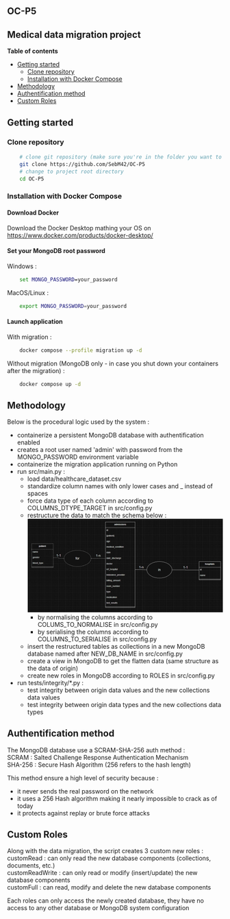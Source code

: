 ## OC-P5

## Medical data migration project

**Table of contents**

- [Getting started](#getting-started)
	- [Clone repository](#clone-repository)
	- [Installation with Docker Compose](#installation-with-docker-compose)
- [Methodology](#methodology)
- [Authentification method](#authentification-method)
- [Custom Roles](#custom-roles)

## Getting started

### Clone repository
```bash
    # clone git repository (make sure you're in the folder you want to put the aplication in)
    git clone https://github.com/SebM42/OC-P5
    # change to project root directory
    cd OC-P5
```
### Installation with Docker Compose

#### Download Docker
Download the Docker Desktop mathing your OS on https://www.docker.com/products/docker-desktop/

#### Set your MongoDB root password
Windows :
```cmd
    set MONGO_PASSWORD=your_password
```

MacOS/Linux :
```bash
    export MONGO_PASSWORD=your_password
```

#### Launch application
With migration :
```bash
    docker compose --profile migration up -d
```

Without migration (MongoDB only - in case you shut down your containers after the migration) : 
```bash
    docker compose up -d
```

## Methodology
Below is the procedural logic used by the system :
- containerize a persistent MongoDB database with authentification enabled
- creates a root user named 'admin' with password from the MONGO_PASSWORD environment variable
- containerize the migration application running on Python
- run src/main.py :
	- load data/healthcare_dataset.csv
	- standardize column names with only lower cases and _ instead of spaces
	- force data type of each column according to COLUMNS_DTYPE_TARGET in src/config.py
	- restructure the data to match the schema below :
	![banner](docs/img/schema.jpg)
		- by normalising the columns according to COLUMS_TO_NORMALISE in src/config.py
		- by serialising the columns according to COLUMNS_TO_SERIALISE in src/config.py
	- insert the restructured tables as collections in a new MongoDB database named after NEW_DB_NAME in src/config.py
	- create a view in MongoDB to get the flatten data (same structure as the data of origin)
	- create new roles in MongoDB according to ROLES in src/config.py
- run tests/integrity/*.py :
	- test integrity between origin data values and the new collections data values
	- test integrity between origin data types and the new collections data types

## Authentification method
The MongoDB database use a SCRAM-SHA-256 auth method :  
SCRAM : Salted Challenge Response Authentication Mechanism  
SHA-256 : Secure Hash Algorithm (256 refers to the hash length)  

This method ensure a high level of security because :
- it never sends the real password on the network
- it uses a 256 Hash algorithm making it nearly impossible to crack as of today
- it protects against replay or brute force attacks

## Custom Roles
Along with the data migration, the script creates 3 custom new roles :  
customRead : can only read the new database components (collections, documents, etc.)  
customReadWrite : can only read or modify (insert/update) the new database components  
customFull : can read, modify and delete the new database components  

Each roles can only access the newly created database, they have no access to any other database or MongoDB system configuration
